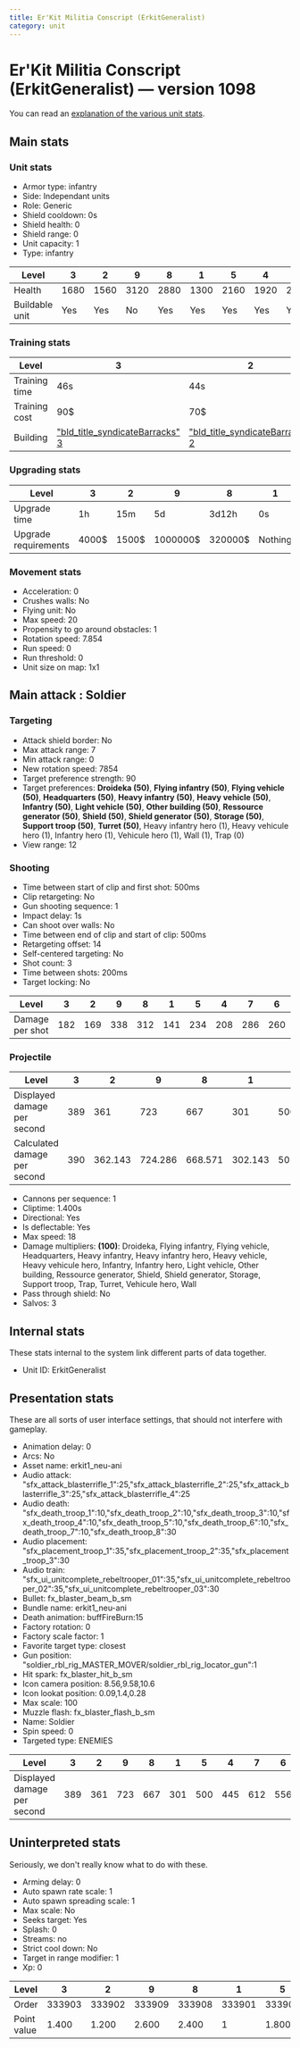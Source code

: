 ```yaml
---
title: Er'Kit Militia Conscript (ErkitGeneralist)
category: unit
---
```


# Er'Kit Militia Conscript (ErkitGeneralist) — version 1098

You can read an [explanation  of the various unit stats](unitexplained.md).

## Main stats

### Unit stats

  * Armor type: infantry
  * Side: Independant units
  * Role: Generic
  * Shield cooldown: 0s
  * Shield health: 0
  * Shield range: 0
  * Unit capacity: 1
  * Type: infantry

|Level         |3   |2   |9   |8   |1   |5   |4   |7   |6   |10  |
|--------------|----|----|----|----|----|----|----|----|----|----|
|Health        |1680|1560|3120|2880|1300|2160|1920|2640|2400|3600|
|Buildable unit|Yes |Yes |No  |Yes |Yes |Yes |Yes |Yes |Yes |No  |


### Training stats

|Level        |3                                                        |2                                                        |9                                                        |8                                                        |1                                                        |5                                                        |4                                                        |7                                                        |6                                                        |10                                                        |
|-------------|---------------------------------------------------------|---------------------------------------------------------|---------------------------------------------------------|---------------------------------------------------------|---------------------------------------------------------|---------------------------------------------------------|---------------------------------------------------------|---------------------------------------------------------|---------------------------------------------------------|----------------------------------------------------------|
|Training time|46s                                                      |44s                                                      |58s                                                      |56s                                                      |42s                                                      |50s                                                      |48s                                                      |54s                                                      |52s                                                      |1m                                                        |
|Training cost|90$                                                      |70$                                                      |210$                                                     |190$                                                     |50$                                                      |130$                                                     |110$                                                     |170$                                                     |150$                                                     |230$                                                      |
|Building     |["bld_title_syndicateBarracks" 3](syndicateBarracks.html)|["bld_title_syndicateBarracks" 2](syndicateBarracks.html)|["bld_title_syndicateBarracks" 9](syndicateBarracks.html)|["bld_title_syndicateBarracks" 8](syndicateBarracks.html)|["bld_title_syndicateBarracks" 1](syndicateBarracks.html)|["bld_title_syndicateBarracks" 5](syndicateBarracks.html)|["bld_title_syndicateBarracks" 4](syndicateBarracks.html)|["bld_title_syndicateBarracks" 7](syndicateBarracks.html)|["bld_title_syndicateBarracks" 6](syndicateBarracks.html)|["bld_title_syndicateBarracks" 10](syndicateBarracks.html)|


### Upgrading stats

|Level               |3    |2    |9       |8      |1      |5     |4     |7      |6      |10      |
|--------------------|-----|-----|--------|-------|-------|------|------|-------|-------|--------|
|Upgrade time        |1h   |15m  |5d      |3d12h  |0s     |8h    |3h30m |2d     |1d     |1w1d    |
|Upgrade requirements|4000$|1500$|1000000$|320000$|Nothing|25000$|12500$|160000$|100000$|1750000$|


### Movement stats

  * Acceleration: 0
  * Crushes walls: No
  * Flying unit: No
  * Max speed: 20
  * Propensity to go around obstacles: 1
  * Rotation speed: 7.854
  * Run speed: 0
  * Run threshold: 0
  * Unit size on map: 1x1

## Main attack : Soldier

### Targeting

  * Attack shield border: No
  * Max attack range: 7
  * Min attack range: 0
  * New rotation speed: 7854
  * Target preference strength: 90
  * Target preferences: **Droideka (50)**, **Flying infantry (50)**, **Flying vehicle (50)**, **Headquarters (50)**, **Heavy infantry (50)**, **Heavy vehicle (50)**, **Infantry (50)**, **Light vehicle (50)**, **Other building (50)**, **Ressource generator (50)**, **Shield (50)**, **Shield generator (50)**, **Storage (50)**, **Support troop (50)**, **Turret (50)**, Heavy infantry hero (1), Heavy vehicule hero (1), Infantry hero (1), Vehicule hero (1), Wall (1), Trap (0)
  * View range: 12

### Shooting

  * Time between start of clip and first shot: 500ms
  * Clip retargeting: No
  * Gun shooting sequence: 1
  * Impact delay: 1s
  * Can shoot over walls: No
  * Time between end of clip and start of clip: 500ms
  * Retargeting offset: 14
  * Self-centered targeting: No
  * Shot count: 3
  * Time between shots: 200ms
  * Target locking: No

|Level          |3  |2  |9  |8  |1  |5  |4  |7  |6  |10 |
|---------------|---|---|---|---|---|---|---|---|---|---|
|Damage per shot|182|169|338|312|141|234|208|286|260|390|


### Projectile

|Level                       |3  |2      |9      |8      |1      |5      |4      |7      |6      |10     |
|----------------------------|---|-------|-------|-------|-------|-------|-------|-------|-------|-------|
|Displayed damage per second |389|361    |723    |667    |301    |500    |445    |612    |556    |834    |
|Calculated damage per second|390|362.143|724.286|668.571|302.143|501.429|445.714|612.857|557.143|835.714|


  * Cannons per sequence: 1
  * Cliptime: 1.400s
  * Directional: Yes
  * Is deflectable: Yes
  * Max speed: 18
  * Damage multipliers: **(100)**: Droideka, Flying infantry, Flying vehicle, Headquarters, Heavy infantry, Heavy infantry hero, Heavy vehicle, Heavy vehicule hero, Infantry, Infantry hero, Light vehicle, Other building, Ressource generator, Shield, Shield generator, Storage, Support troop, Trap, Turret, Vehicule hero, Wall
  * Pass through shield: No
  * Salvos: 3

## Internal stats

These stats internal to the system link different parts of data together.

  * Unit ID: ErkitGeneralist

## Presentation stats

These are all sorts of user interface settings, that should not interfere with gameplay.

  * Animation delay: 0
  * Arcs: No
  * Asset name: erkit1_neu-ani
  * Audio attack: "sfx_attack_blasterrifle_1":25,"sfx_attack_blasterrifle_2":25,"sfx_attack_blasterrifle_3":25,"sfx_attack_blasterrifle_4":25
  * Audio death: "sfx_death_troop_1":10,"sfx_death_troop_2":10,"sfx_death_troop_3":10,"sfx_death_troop_4":10,"sfx_death_troop_5":10,"sfx_death_troop_6":10,"sfx_death_troop_7":10,"sfx_death_troop_8":30
  * Audio placement: "sfx_placement_troop_1":35,"sfx_placement_troop_2":35,"sfx_placement_troop_3":30
  * Audio train: "sfx_ui_unitcomplete_rebeltrooper_01":35,"sfx_ui_unitcomplete_rebeltrooper_02":35,"sfx_ui_unitcomplete_rebeltrooper_03":30
  * Bullet: fx_blaster_beam_b_sm
  * Bundle name: erkit1_neu-ani
  * Death animation: buffFireBurn:15
  * Factory rotation: 0
  * Factory scale factor: 1
  * Favorite target type: closest
  * Gun position: "soldier_rbl_rig_MASTER_MOVER/soldier_rbl_rig_locator_gun":1
  * Hit spark: fx_blaster_hit_b_sm
  * Icon camera position: 8.56,9.58,10.6
  * Icon lookat position: 0.09,1.4,0.28
  * Max scale: 100
  * Muzzle flash: fx_blaster_flash_b_sm
  * Name: Soldier
  * Spin speed: 0
  * Targeted type: ENEMIES

|Level                      |3  |2  |9  |8  |1  |5  |4  |7  |6  |10 |
|---------------------------|---|---|---|---|---|---|---|---|---|---|
|Displayed damage per second|389|361|723|667|301|500|445|612|556|834|


## Uninterpreted stats

Seriously, we don't really know what to do with these.

  * Arming delay: 0
  * Auto spawn rate scale: 1
  * Auto spawn spreading scale: 1
  * Max scale: No
  * Seeks target: Yes
  * Splash: 0
  * Streams: no
  * Strict cool down: No
  * Target in range modifier: 1
  * Xp: 0

|Level      |3     |2     |9     |8     |1     |5     |4     |7     |6     |10    |
|-----------|------|------|------|------|------|------|------|------|------|------|
|Order      |333903|333902|333909|333908|333901|333905|333904|333907|333906|333910|
|Point value|1.400 |1.200 |2.600 |2.400 |1     |1.800 |1.600 |2.200 |2     |3     |


